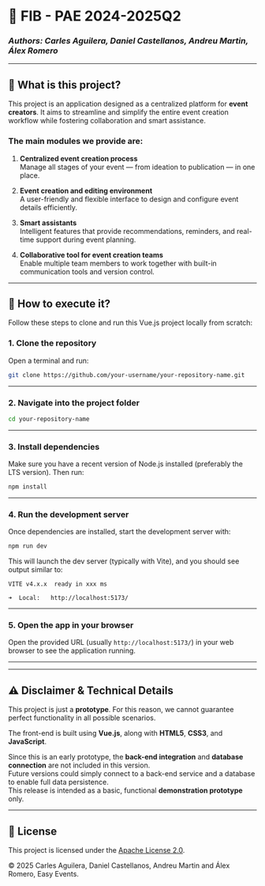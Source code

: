 
# 🎉 FIB - PAE 2024-2025Q2  
### *Authors: Carles Aguilera, Daniel Castellanos, Andreu Martin, Álex Romero*

---

## 🧐 What is this project?

This project is an application designed as a centralized platform for **event creators**. It aims to streamline and simplify the entire event creation workflow while fostering collaboration and smart assistance.

### The main modules we provide are:

1. **Centralized event creation process**  
   Manage all stages of your event — from ideation to publication — in one place.

2. **Event creation and editing environment**  
   A user-friendly and flexible interface to design and configure event details efficiently.

3. **Smart assistants**  
   Intelligent features that provide recommendations, reminders, and real-time support during event planning.

4. **Collaborative tool for event creation teams**  
   Enable multiple team members to work together with built-in communication tools and version control.

---

## 🚀 How to execute it?

Follow these steps to clone and run this Vue.js project locally from scratch:

### 1. Clone the repository

Open a terminal and run:

```bash
git clone https://github.com/your-username/your-repository-name.git
```

---

### 2. Navigate into the project folder

```bash
cd your-repository-name
```

---

### 3. Install dependencies

Make sure you have a recent version of Node.js installed (preferably the LTS version). Then run:

```bash
npm install
```

---

### 4. Run the development server

Once dependencies are installed, start the development server with:

```bash
npm run dev
```

This will launch the dev server (typically with Vite), and you should see output similar to:

```
VITE v4.x.x  ready in xxx ms

➜  Local:   http://localhost:5173/
```

---

### 5. Open the app in your browser

Open the provided URL (usually `http://localhost:5173/`) in your web browser to see the application running.

---

---

## ⚠️ Disclaimer & Technical Details

This project is just a **prototype**. For this reason, we cannot guarantee perfect functionality in all possible scenarios.

The front-end is built using **Vue.js**, along with **HTML5**, **CSS3**, and **JavaScript**.

Since this is an early prototype, the **back-end integration** and **database connection** are not included in this version.  
Future versions could simply connect to a back-end service and a database to enable full data persistence.  
This release is intended as a basic, functional **demonstration prototype** only.

---

## 📝 License

This project is licensed under the [Apache License 2.0](LICENSE).

© 2025 Carles Aguilera, Daniel Castellanos, Andreu Martin and Álex Romero, Easy Events.
